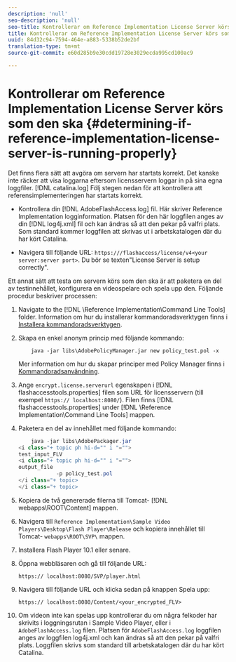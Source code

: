 ```yaml
---
description: 'null'
seo-description: 'null'
seo-title: Kontrollerar om Reference Implementation License Server körs som den ska
title: Kontrollerar om Reference Implementation License Server körs som den ska
uuid: 84d32c94-7594-464e-a883-5338b52de2bf
translation-type: tm+mt
source-git-commit: e60d285b9e30cdd19728e3029ecda995cd100ac9

---
```



# Kontrollerar om Reference Implementation License Server körs som den ska {#determining-if-reference-implementation-license-server-is-running-properly}

Det finns flera sätt att avgöra om servern har startats korrekt. Det kanske inte räcker att visa loggarna eftersom licensservern loggar in på sina egna loggfiler. [!DNL catalina.log] Följ stegen nedan för att kontrollera att referensimplementeringen har startats korrekt.

* Kontrollera din [!DNL AdobeFlashAccess.log] fil. Här skriver Reference Implementation logginformation. Platsen för den här loggfilen anges av din [!DNL log4j.xml] fil och kan ändras så att den pekar på valfri plats. Som standard kommer loggfilen att skrivas ut i arbetskatalogen där du har kört Catalina.

* Navigera till följande URL: `https:///flashaccess/license/v4<your server:server port>`. Du bör se texten&quot;License Server is setup correctly&quot;.

Ett annat sätt att testa om servern körs som den ska är att paketera en del av testinnehållet, konfigurera en videospelare och spela upp den. Följande procedur beskriver processen:

1. Navigate to the [!DNL \Reference Implementation\Command Line Tools] folder. Information om hur du installerar kommandoradsverktygen finns i [Installera kommandoradsverktygen](../aaxs-reference-implementations/command-line-tools/aaxs-ref-impl-command-line-overview.md#installing-the-command-line-tools).

1. Skapa en enkel anonym princip med följande kommando:

   ```
       java -jar libs\AdobePolicyManager.jar new policy_test.pol -x
   ```

   Mer information om hur du skapar principer med Policy Manager finns i [Kommandoradsanvändning](../aaxs-reference-implementations/command-line-tools/policy-manager/command-line-usage.md).

1. Ange `encrypt.license.serverurl` egenskapen i [!DNL flashaccesstools.properties] filen som URL för licensservern (till exempel `https:// localhost:8080/`). Filen finns [!DNL flashaccesstools.properties] under [!DNL \Reference Implementation\Command Line Tools] mappen.

1. Paketera en del av innehållet med följande kommando:

   ```java
       java -jar libs\AdobePackager.jar  
   <i class="+ topic ph hi-d="" i "="">
   test_input_FLV  
   <i class="+ topic ph hi-d="" i "="">
   output_file  
               -p policy_test.pol 
   </i class="+ topic> 
   </i class="+ topic>
   ```

1. Kopiera de två genererade filerna till Tomcat- [!DNL webapps\ROOT\Content] mappen.
1. Navigera till `Reference Implementation\Sample Video Players\Desktop\Flash Player\Release` och kopiera innehållet till Tomcat- `webapps\ROOT\SVP\` mappen.
1. Installera Flash Player 10.1 eller senare.
1. Öppna webbläsaren och gå till följande URL:

   `https:// localhost:8080/SVP/player.html`
1. Navigera till följande URL och klicka sedan på knappen Spela upp:

   `https:// localhost:8080/Content/<your_encrypted_FLV>`
1. Om videon inte kan spelas upp kontrollerar du om några felkoder har skrivits i loggningsrutan i Sample Video Player, eller i `AdobeFlashAccess.log` filen. Platsen för `AdobeFlashAccess.log` loggfilen anges av loggfilen log4j.xml och kan ändras så att den pekar på valfri plats. Loggfilen skrivs som standard till arbetskatalogen där du har kört Catalina.
